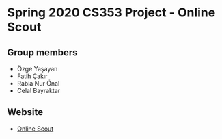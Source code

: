 # Spring 2020 CS353 Project - Online Scout

## Group members
- Özge Yaşayan
- Fatih Çakır 
- Rabia Nur Önal 
- Celal Bayraktar

## Website
- [Online Scout](http://footballerscout.epizy.com)
